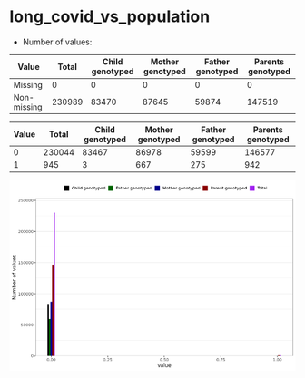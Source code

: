 # long_covid_vs_population
- Number of values:

| Value | Total | Child genotyped | Mother genotyped | Father genotyped | Parents genotyped |
| ----- | ----- | --------------- | ---------------- | ---------------- |---------------- |
| Missing | 0 | 0 | 0 | 0 | 0 |
| Non-missing | 230989 | 83470 | 87645 | 59874 | 147519 |

| Value | Total | Child genotyped | Mother genotyped | Father genotyped | Parents genotyped |
| ----- | ----- | --------------- | ---------------- | ---------------- |---------------- |
| 0 | 230044 | 83467 | 86978 | 59599 | 146577 |
| 1 | 945 | 3 | 667 | 275 | 942 |



![](long_covid_vs_population_n.png)



